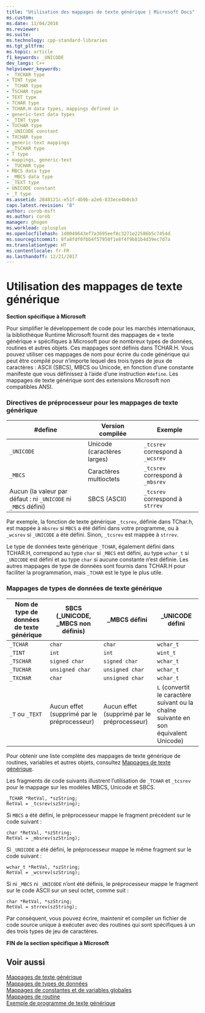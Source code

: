 ```yaml
---
title: "Utilisation des mappages de texte générique | Microsoft Docs"
ms.custom: 
ms.date: 11/04/2016
ms.reviewer: 
ms.suite: 
ms.technology: cpp-standard-libraries
ms.tgt_pltfrm: 
ms.topic: article
f1_keywords: _UNICODE
dev_langs: C++
helpviewer_keywords:
- _TXCHAR type
- TINT type
- _TCHAR type
- TSCHAR type
- TEXT type
- TCHAR type
- TCHAR.H data types, mappings defined in
- generic-text data types
- _TINT type
- TUCHAR type
- _UNICODE constant
- TXCHAR type
- generic-text mappings
- _TSCHAR type
- T type
- mappings, generic-text
- _TUCHAR type
- MBCS data type
- _MBCS data type
- _TEXT type
- UNICODE constant
- _T type
ms.assetid: 2848121c-e51f-4b9b-a2e6-833ece4b0cb3
caps.latest.revision: "8"
author: corob-msft
ms.author: corob
manager: ghogen
ms.workload: cplusplus
ms.openlocfilehash: 1d0049643ef7a3695eef8c3271e22586b5c7454d
ms.sourcegitcommit: 8fa8fdf0fbb4f57950f1e8f4f9b81b4d39ec7d7a
ms.translationtype: HT
ms.contentlocale: fr-FR
ms.lasthandoff: 12/21/2017
---
```

# <a name="using-generic-text-mappings"></a>Utilisation des mappages de texte générique
**Section spécifique à Microsoft**  
  
 Pour simplifier le développement de code pour les marchés internationaux, la bibliothèque Runtime Microsoft fournit des mappages de « texte générique » spécifiques à Microsoft pour de nombreux types de données, routines et autres objets. Ces mappages sont définis dans TCHAR.H. Vous pouvez utiliser ces mappages de nom pour écrire du code générique qui peut être compilé pour n’importe lequel des trois types de jeux de caractères : ASCII (SBCS), MBCS ou Unicode, en fonction d’une constante manifeste que vous définissez à l’aide d’une instruction `#define`. Les mappages de texte générique sont des extensions Microsoft non compatibles ANSI.  
  
### <a name="preprocessor-directives-for-generic-text-mappings"></a>Directives de préprocesseur pour les mappages de texte générique  
  
|#define|Version compilée|Exemple|  
|--------------|----------------------|-------------|  
|`_UNICODE`|Unicode (caractères larges)|`_tcsrev` correspond à `_wcsrev`|  
|`_MBCS`|Caractères multioctets|`_tcsrev` correspond à `_mbsrev`|  
|Aucun (la valeur par défaut : ni `_UNICODE` ni `_MBCS` défini)|SBCS (ASCII)|`_tcsrev` correspond à `strrev`|  
  
 Par exemple, la fonction de texte générique `_tcsrev`, définie dans TChar.h, est mappée à `mbsrev` si `MBCS` a été défini dans votre programme, ou à `_wcsrev` si `_UNICODE` a été défini. Sinon, `_tcsrev` est mappée à `strrev`.  
  
 Le type de données texte générique `_TCHAR`, également défini dans TCHAR.H, correspond au type `char` si `_MBCS` est défini, au type `wchar_t` si `_UNICODE` est défini et au type `char` si aucune constante n’est définie. Les autres mappages de type de données sont fournis dans TCHAR.H pour faciliter la programmation, mais `_TCHAR` est le type le plus utile.  
  
### <a name="generic-text-data-type-mappings"></a>Mappages de types de données de texte générique  
  
|Nom de type de données de texte générique|SBCS (_UNICODE, _MBCS non définis)|_MBCS défini|_UNICODE défini|  
|----------------------------------|--------------------------------------------|--------------------|-----------------------|  
|`_TCHAR`|`char`|`char`|`wchar_t`|  
|`_TINT`|`int`|`int`|`wint_t`|  
|`_TSCHAR`|`signed char`|`signed char`|`wchar_t`|  
|`_TUCHAR`|`unsigned char`|`unsigned char`|`wchar_t`|  
|`_TXCHAR`|`char`|`unsigned char`|`wchar_t`|  
|`_T` ou `_TEXT`|Aucun effet (supprimé par le préprocesseur)|Aucun effet (supprimé par le préprocesseur)|`L` (convertit le caractère suivant ou la chaîne suivante en son équivalent Unicode)|  
  
 Pour obtenir une liste complète des mappages de texte générique de routines, variables et autres objets, consultez [Mappages de texte générique](../c-runtime-library/generic-text-mappings.md).  
  
 Les fragments de code suivants illustrent l’utilisation de `_TCHAR` et `_tcsrev` pour le mappage sur les modèles MBCS, Unicode et SBCS.  
  
```  
_TCHAR *RetVal, *szString;  
RetVal = _tcsrev(szString);  
```  
  
 Si `MBCS` a été défini, le préprocesseur mappe le fragment précédent sur le code suivant :  
  
```  
char *RetVal, *szString;  
RetVal = _mbsrev(szString);  
```  
  
 Si `_UNICODE` a été défini, le préprocesseur mappe le même fragment sur le code suivant :  
  
```  
wchar_t *RetVal, *szString;  
RetVal = _wcsrev(szString);  
```  
  
 Si ni `_MBCS` ni `_UNICODE` n’ont été définis, le préprocesseur mappe le fragment sur le code ASCII sur un seul octet, comme suit :  
  
```  
char *RetVal, *szString;  
RetVal = strrev(szString);  
```  
  
 Par conséquent, vous pouvez écrire, maintenir et compiler un fichier de code source unique à exécuter avec des routines qui sont spécifiques à un des trois types de jeu de caractères.  
  
 **FIN de la section spécifique à Microsoft**  
  
## <a name="see-also"></a>Voir aussi  
 [Mappages de texte générique](../c-runtime-library/generic-text-mappings.md)   
 [Mappages de types de données](../c-runtime-library/data-type-mappings.md)   
 [Mappages de constantes et de variables globales](../c-runtime-library/constant-and-global-variable-mappings.md)   
 [Mappages de routine](../c-runtime-library/routine-mappings.md)   
 [Exemple de programme de texte générique](../c-runtime-library/a-sample-generic-text-program.md)